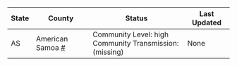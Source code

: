 State | County | Status | Last Updated
--- | --- | --- | --- 
AS | American Samoa <a href="#american_samoa">#</a> | <a name="american_samoa"></a>Community Level: high<br/>Community Transmission: (missing) | None
